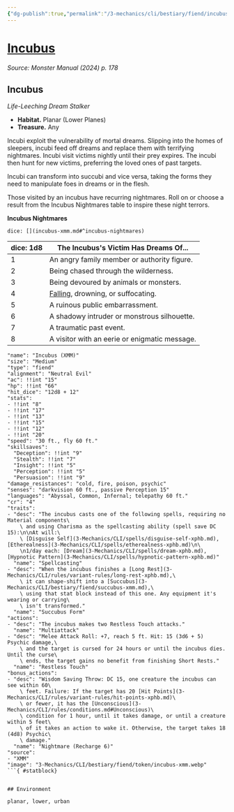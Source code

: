 ```yaml
---
{"dg-publish":true,"permalink":"/3-mechanics/cli/bestiary/fiend/incubus-xmm/","tags":["ttrpg-cli/compendium/src/5e/xmm","ttrpg-cli/monster/cr/4","ttrpg-cli/monster/environment/lower","ttrpg-cli/monster/environment/planar","ttrpg-cli/monster/environment/urban","ttrpg-cli/monster/size/medium","ttrpg-cli/monster/type/fiend"],"noteIcon":""}
---
```


# [Incubus](3-Mechanics\CLI\bestiary\fiend/incubus-xmm.md)
*Source: Monster Manual (2024) p. 178*  

## Incubus

*Life-Leeching Dream Stalker*

- **Habitat.** Planar (Lower Planes)  
- **Treasure.** Any  

Incubi exploit the vulnerability of mortal dreams. Slipping into the homes of sleepers, incubi feed off dreams and replace them with terrifying nightmares. Incubi visit victims nightly until their prey expires. The incubi then hunt for new victims, preferring the loved ones of past targets.

Incubi can transform into succubi and vice versa, taking the forms they need to manipulate foes in dreams or in the flesh.

Those visited by an incubus have recurring nightmares. Roll on or choose a result from the Incubus Nightmares table to inspire these night terrors.

**Incubus Nightmares**

`dice: [](incubus-xmm.md#^incubus-nightmares)`

| dice: 1d8 | The Incubus's Victim Has Dreams Of... |
|-----------|---------------------------------------|
| 1 | An angry family member or authority figure. |
| 2 | Being chased through the wilderness. |
| 3 | Being devoured by animals or monsters. |
| 4 | [Falling](3-Mechanics/CLI/traps-hazards/falling-xphb.md), drowning, or suffocating. |
| 5 | A ruinous public embarrassment. |
| 6 | A shadowy intruder or monstrous silhouette. |
| 7 | A traumatic past event. |
| 8 | A visitor with an eerie or enigmatic message. |{ #incubus-nightmares}


```statblock
"name": "Incubus (XMM)"
"size": "Medium"
"type": "fiend"
"alignment": "Neutral Evil"
"ac": !!int "15"
"hp": !!int "66"
"hit_dice": "12d8 + 12"
"stats":
- !!int "8"
- !!int "17"
- !!int "13"
- !!int "15"
- !!int "12"
- !!int "20"
"speed": "30 ft., fly 60 ft."
"skillsaves":
  "Deception": !!int "9"
  "Stealth": !!int "7"
  "Insight": !!int "5"
  "Perception": !!int "5"
  "Persuasion": !!int "9"
"damage_resistances": "cold, fire, poison, psychic"
"senses": "darkvision 60 ft., passive Perception 15"
"languages": "Abyssal, Common, Infernal; telepathy 60 ft."
"cr": "4"
"traits":
- "desc": "The incubus casts one of the following spells, requiring no Material components\
    \ and using Charisma as the spellcasting ability (spell save DC 15):\n\nAt will:\
    \ [Disguise Self](3-Mechanics/CLI/spells/disguise-self-xphb.md), [Etherealness](3-Mechanics/CLI/spells/etherealness-xphb.md)\n\
    \n1/day each: [Dream](3-Mechanics/CLI/spells/dream-xphb.md), [Hypnotic Pattern](3-Mechanics/CLI/spells/hypnotic-pattern-xphb.md)"
  "name": "Spellcasting"
- "desc": "When the incubus finishes a [Long Rest](3-Mechanics/CLI/rules/variant-rules/long-rest-xphb.md),\
    \ it can shape-shift into a [Succubus](3-Mechanics/CLI/bestiary/fiend/succubus-xmm.md),\
    \ using that stat block instead of this one. Any equipment it's wearing or carrying\
    \ isn't transformed."
  "name": "Succubus Form"
"actions":
- "desc": "The incubus makes two Restless Touch attacks."
  "name": "Multiattack"
- "desc": "Melee Attack Roll: +7, reach 5 ft. Hit: 15 (3d6 + 5) Psychic damage,\
    \ and the target is cursed for 24 hours or until the incubus dies. Until the curse\
    \ ends, the target gains no benefit from finishing Short Rests."
  "name": "Restless Touch"
"bonus_actions":
- "desc": "Wisdom Saving Throw: DC 15, one creature the incubus can see within 60\
    \ feet. Failure: If the target has 20 [Hit Points](3-Mechanics/CLI/rules/variant-rules/hit-points-xphb.md)\
    \ or fewer, it has the [Unconscious](3-Mechanics/CLI/rules/conditions.md#Unconscious)\
    \ condition for 1 hour, until it takes damage, or until a creature within 5 feet\
    \ of it takes an action to wake it. Otherwise, the target takes 18 (4d8) Psychic\
    \ damage."
  "name": "Nightmare (Recharge 6)"
"source":
- "XMM"
"image": "3-Mechanics/CLI/bestiary/fiend/token/incubus-xmm.webp"
```{ #statblock}


## Environment

planar, lower, urban